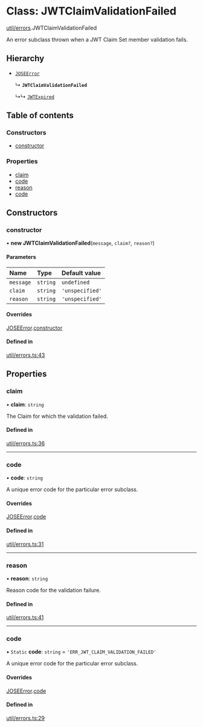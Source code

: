 # Class: JWTClaimValidationFailed

[util/errors](../modules/util_errors.md).JWTClaimValidationFailed

An error subclass thrown when a JWT Claim Set member validation fails.

## Hierarchy

- [`JOSEError`](util_errors.JOSEError.md)

  ↳ **`JWTClaimValidationFailed`**

  ↳↳ [`JWTExpired`](util_errors.JWTExpired.md)

## Table of contents

### Constructors

- [constructor](util_errors.JWTClaimValidationFailed.md#constructor)

### Properties

- [claim](util_errors.JWTClaimValidationFailed.md#claim)
- [code](util_errors.JWTClaimValidationFailed.md#code)
- [reason](util_errors.JWTClaimValidationFailed.md#reason)
- [code](util_errors.JWTClaimValidationFailed.md#code)

## Constructors

### constructor

• **new JWTClaimValidationFailed**(`message`, `claim?`, `reason?`)

#### Parameters

| Name | Type | Default value |
| :------ | :------ | :------ |
| `message` | `string` | `undefined` |
| `claim` | `string` | `'unspecified'` |
| `reason` | `string` | `'unspecified'` |

#### Overrides

[JOSEError](util_errors.JOSEError.md).[constructor](util_errors.JOSEError.md#constructor)

#### Defined in

[util/errors.ts:43](https://github.com/panva/jose/blob/v3.15.4/src/util/errors.ts#L43)

## Properties

### claim

• **claim**: `string`

The Claim for which the validation failed.

#### Defined in

[util/errors.ts:36](https://github.com/panva/jose/blob/v3.15.4/src/util/errors.ts#L36)

___

### code

• **code**: `string`

A unique error code for the particular error subclass.

#### Overrides

[JOSEError](util_errors.JOSEError.md).[code](util_errors.JOSEError.md#code)

#### Defined in

[util/errors.ts:31](https://github.com/panva/jose/blob/v3.15.4/src/util/errors.ts#L31)

___

### reason

• **reason**: `string`

Reason code for the validation failure.

#### Defined in

[util/errors.ts:41](https://github.com/panva/jose/blob/v3.15.4/src/util/errors.ts#L41)

___

### code

▪ `Static` **code**: `string` = `'ERR_JWT_CLAIM_VALIDATION_FAILED'`

A unique error code for the particular error subclass.

#### Overrides

[JOSEError](util_errors.JOSEError.md).[code](util_errors.JOSEError.md#code)

#### Defined in

[util/errors.ts:29](https://github.com/panva/jose/blob/v3.15.4/src/util/errors.ts#L29)
